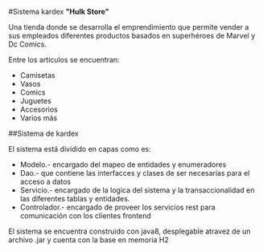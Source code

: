 #Sistema kardex **"Hulk Store"**

Una tienda donde se desarrolla el emprendimiento que permite vender a sus empleados diferentes productos basados en superhéroes de Marvel y Dc Comics.

Entre los artículos se encuentran: 
- Camisetas
- Vasos
- Comics
- Juguetes
- Accesorios
- Varios más

##Sistema de kardex

El sistema está dividido en capas como es: 
- Modelo.- encargado del mapeo de entidades y enumeradores
- Dao.- que contiene las interfacces y clases de ser necesarias para el acceso a datos
- Servicio.- encargado de la logica del sistema y la transaccionalidad en las diferentes tablas y entidades.
- Controlador.- encargado de proveer los servicios rest para comunicación con los clientes frontend

El sistema se encuentra construido con java8, desplegable atravez de un archivo .jar y cuenta con la base en memoria H2